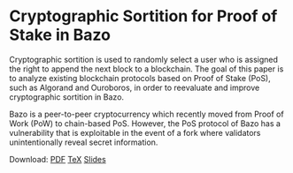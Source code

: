# Cryptographic Sortition for Proof of Stake in Bazo

Cryptographic sortition is used to randomly select a user who is assigned the right to append the next block to a blockchain. 
The goal of this paper is to analyze existing blockchain protocols based on Proof of Stake (PoS), such as Algorand and Ouroboros, in order to reevaluate and improve cryptographic sortition in Bazo.  

Bazo is a peer-to-peer cryptocurrency which recently moved from Proof of Work (PoW) to chain-based PoS. However, the PoS protocol of Bazo has a vulnerability that is exploitable in the event of a fork where validators unintentionally reveal secret information.

Download: [PDF](./cryptographic_sortition.pdf) [TeX](./cryptographic_sortition.tex) [Slides](./slides.pdf)

